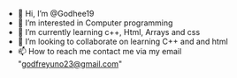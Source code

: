 - 👋 Hi, I’m @Godhee19
- 👀 I’m interested in Computer programming 
- 🌱 I’m currently learning c++, Html, Arrays and css
- 💞️ I’m looking to collaborate on learning C++ and and html
- 📫 How to reach me contact me via my email "godfreyuno23@gmail.com"

<!---
Godhee19/Godhee19 is a ✨ special ✨ repository because its `README.md` (this file) appears on your GitHub profile.
You can click the Preview link to take a look at your changes.
--->
